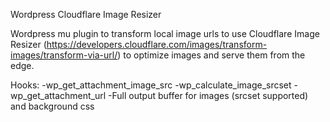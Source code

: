 Wordpress Cloudflare Image Resizer

Wordpress mu plugin to transform local image urls to use Cloudflare Image Resizer (https://developers.cloudflare.com/images/transform-images/transform-via-url/) to optimize images and serve them from the edge.

Hooks:
-wp_get_attachment_image_src
-wp_calculate_image_srcset
-wp_get_attachment_url
-Full output buffer for images (srcset supported) and background css

